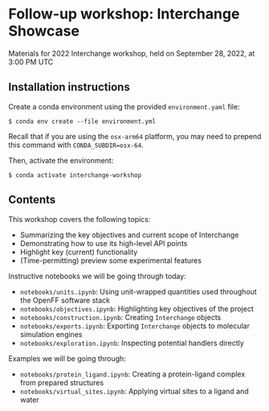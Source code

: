 # Follow-up workshop: Interchange Showcase
Materials for 2022 Interchange workshop, held on September 28, 2022, at 3:00 PM UTC

## Installation instructions

Create a conda environment using the provided `environment.yaml` file:

```shell
$ conda env create --file environment.yml
```

Recall that if you are using the `osx-arm64` platform, you may need to prepend this command with `CONDA_SUBDIR=osx-64`.

Then, activate the environment:
```shell
$ conda activate interchange-workshop
```

## Contents

This workshop covers the following topics:
* Summarizing the key objectives and current scope of Interchange
* Demonstrating how to use its high-level API points
* Highlight key (current) functionality
* (Time-permitting) preview some experimental features

Instructive notebooks we will be going through today:
* `notebooks/units.ipynb`: Using unit-wrapped quantities used throughout the OpenFF software stack
* `notebooks/objectives.ipynb`: Highlighting key objectives of the project
* `notebooks/construction.ipynb`: Creating `Interchange` objects
* `notebooks/exports.ipynb`: Exporting `Interchange` objects to molecular simulation engines
* `notebooks/exploration.ipynb`: Inspecting potential handlers directly

Examples we will be going through:
* `notebooks/protein_ligand.ipynb`: Creating a protein-ligand complex from prepared structures
* `notebooks/virtual_sites.ipynb`: Applying virtual sites to a ligand and water
